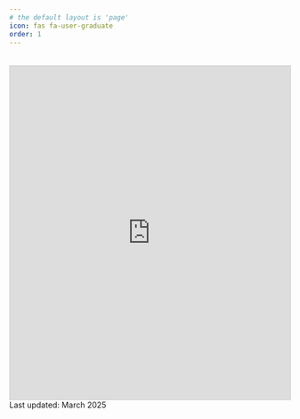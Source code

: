 ```yaml
---
# the default layout is 'page'
icon: fas fa-user-graduate
order: 1
---
```

<style>
    iframe {
      border: 1px solid #ccc;
      margin-top: 20px;
    }
</style>
<body>
<!-- 引入 PDF.js 的 viewer -->
<iframe src="https://mozilla.github.io/pdf.js/web/viewer.html?file=https://xudong-zhu01.github.io/documents/cv-xudong-zhu.pdf" width="100%" height="600px"></iframe>
</body>
Last updated: March 2025
